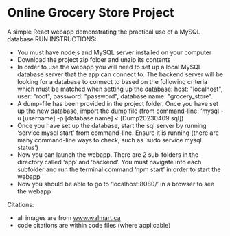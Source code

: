 # Online Grocery Store Project
A simple React webapp demonstrating the practical use of a MySQL database
RUN INSTRUCTIONS:

 - You must have nodejs and MySQL server installed on your computer
 - Download the project zip folder and unzip its contents
 - In order to use the webapp you will need to set up a local MySQL database server that the app can connect to. The backend server will be looking for a database to connect to based on the following criteria which must be matched when setting up the database: host: "localhost", user: "root", password: "password", database name: "grocery_store". 
  - A dump-file has been provided in the project folder. Once you have set up the new database, import the dump file (from command-line: ‘mysql -u [username] -p [database name] < [Dump20230409.sql])
 - Once you have set up the database, start the sql server by running ‘service mysql start’ from command-line. Ensure it is running (there are many command-line ways to check, such as ‘sudo service mysql status’)
 - Now you can launch the webapp. There are 2 sub-folders in the directory called ‘app’ and ‘backend’. You must navigate into each subfolder and run the terminal command ‘npm start’ in order to start the webapp
 - Now you should be able to go to ‘localhost:8080/’ in a browser to see the webapp

Citations:
 - all images are from www.walmart.ca
 - code citations are within code files (where applicable)
